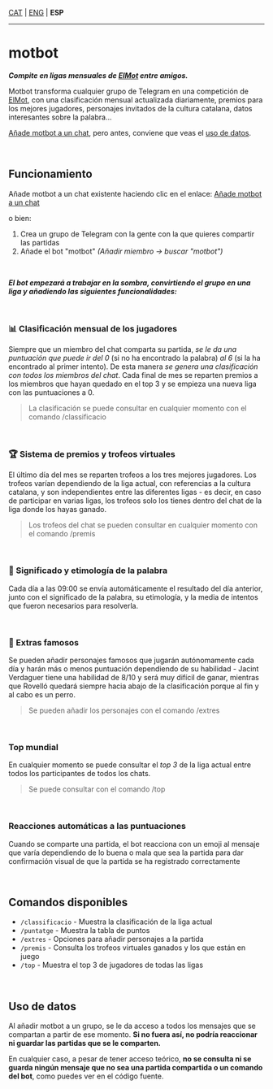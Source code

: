 [CAT](README.md) | [ENG](docs/en/README.md) | **ESP**

---

# motbot

**_Compite en ligas mensuales de [ElMot](https://gelozp.com/games/elmot/) entre amigos._**

Motbot transforma cualquier grupo de Telegram en una competición de [ElMot](https://gelozp.com/games/elmot/), con una clasificación mensual actualizada diariamente, premios para los mejores jugadores, personajes invitados de la cultura catalana, datos interesantes sobre la palabra...

[Añade motbot a un chat](https://t.me/motbot?startgroup=true), pero antes, conviene que veas el [uso de datos](#uso-de-datos).

<br>

## Funcionamiento

Añade motbot a un chat existente haciendo clic en el enlace: [Añade motbot a un chat](https://t.me/motbot?startgroup=true)

o bien:

1. Crea un grupo de Telegram con la gente con la que quieres compartir las partidas
2. Añade el bot "motbot" _(Añadir miembro -> buscar "motbot")_

<br>

**_El bot empezará a trabajar en la sombra, convirtiendo el grupo en una liga y añadiendo las siguientes funcionalidades:_**

<br>

### 📊 Clasificación mensual de los jugadores

Siempre que un miembro del chat comparta su partida, _se le da una puntuación que puede ir del 0_ (si no ha encontrado la palabra) _al 6_ (si la ha encontrado al primer intento). De esta manera _se genera una clasificación con todos los miembros del chat_. Cada final de mes se reparten premios a los miembros que hayan quedado en el top 3 y se empieza una nueva liga con las puntuaciones a 0.

> La clasificación se puede consultar en cualquier momento con el comando /classificacio

<br>

### 🏆 Sistema de premios y trofeos virtuales

El último día del mes se reparten trofeos a los tres mejores jugadores. Los trofeos varían dependiendo de la liga actual, con referencias a la cultura catalana, y son independientes entre las diferentes ligas - es decir, en caso de participar en varias ligas, los trofeos solo los tienes dentro del chat de la liga donde los hayas ganado.

> Los trofeos del chat se pueden consultar en cualquier momento con el comando /premis

<br>

### 📖 Significado y etimología de la palabra

Cada día a las 09:00 se envía automáticamente el resultado del día anterior, junto con el significado de la palabra, su etimología, y la media de intentos que fueron necesarios para resolverla.

<br>

### 🥸 Extras famosos

Se pueden añadir personajes famosos que jugarán autónomamente cada día y harán más o menos puntuación dependiendo de su habilidad - Jacint Verdaguer tiene una habilidad de 8/10 y será muy difícil de ganar, mientras que Rovelló quedará siempre hacia abajo de la clasificación porque al fin y al cabo es un perro.

> Se pueden añadir los personajes con el comando /extres

<br>

### Top mundial

En cualquier momento se puede consultar el _top 3_ de la liga actual entre todos los participantes de todos los chats.

> Se puede consultar con el comando /top

<br>

### Reacciones automáticas a las puntuaciones

Cuando se comparte una partida, el bot reacciona con un emoji al mensaje que varía dependiendo de lo buena o mala que sea la partida para dar confirmación visual de que la partida se ha registrado correctamente

<br>

## Comandos disponibles

- `/classificacio` - Muestra la clasificación de la liga actual
- `/puntatge` - Muestra la tabla de puntos
- `/extres` - Opciones para añadir personajes a la partida
- `/premis` - Consulta los trofeos virtuales ganados y los que están en juego
- `/top` - Muestra el top 3 de jugadores de todas las ligas

<br>

## Uso de datos

Al añadir motbot a un grupo, se le da acceso a todos los mensajes que se compartan a partir de ese momento. **Si no fuera así, no podría reaccionar ni guardar las partidas que se le comparten.**

En cualquier caso, a pesar de tener acceso teórico, **no se consulta ni se guarda ningún mensaje que no sea una partida compartida o un comando del bot**, como puedes ver en el código fuente.

